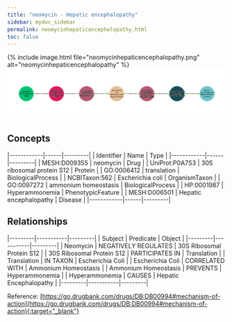 ```yaml
---
title: "neomycin - Hepatic encephalopathy"
sidebar: mydoc_sidebar
permalink: neomycinhepaticencephalopathy.html
toc: false 
---
```


{% include image.html file="neomycinhepaticencephalopathy.png" alt="neomycinhepaticencephalopathy" %}![Path Visualization](/images/neomycinhepaticencephalopathy.png)

## Concepts

|------------|------|---------|
| Identifier | Name | Type    |
|------------|------|---------|
| MESH:D009355 | neomycin | Drug |
| UniProt:P0A7S3 | 30S ribosomal protein S12 | Protein |
| GO:0006412 | translation | BiologicalProcess |
| NCBITaxon:562 | Escherichia coli | OrganismTaxon |
| GO:0097272 | ammonium homeostasis | BiologicalProcess |
| HP:0001987 | Hyperammonemia | PhenotypicFeature |
| MESH:D006501 | Hepatic encephalopathy | Disease |
|------------|------|---------|

## Relationships

|---------|-----------|---------|
| Subject | Predicate | Object  |
|---------|-----------|---------|
| Neomycin | NEGATIVELY REGULATES | 30S Ribosomal Protein S12 |
| 30S Ribosomal Protein S12 | PARTICIPATES IN | Translation |
| Translation | IN TAXON | Escherichia Coli |
| Escherichia Coli | CORRELATED WITH | Ammonium Homeostasis |
| Ammonium Homeostasis | PREVENTS | Hyperammonemia |
| Hyperammonemia | CAUSES | Hepatic Encephalopathy |
|---------|-----------|---------|

Reference: [https://go.drugbank.com/drugs/DB:DB00994#mechanism-of-action](https://go.drugbank.com/drugs/DB:DB00994#mechanism-of-action){:target="_blank"}